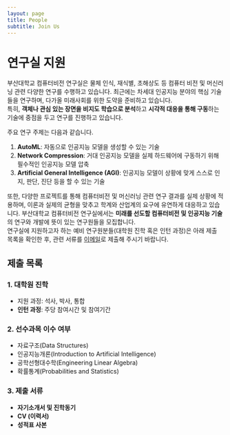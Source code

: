 ```yaml
---
layout: page
title: People
subtitle: Join Us
---
```


# 연구실 지원

부산대학교 컴퓨터비전 연구실은 물체 인식, 재식별, 초해상도 등 컴퓨터 비전 및 머신러닝 관련 다양한 연구를 수행하고 있습니다. 
최근에는 차세대 인공지능 분야의 핵심 기술들을 연구하며, 다가올 미래사회를 위한 도약을 준비하고 있습니다.  
특히, **객체나 관심 있는 장면을 비지도 학습으로 분석**하고 **시각적 대응을 통해 구동**하는 기술에 중점을 두고 연구를 진행하고 있습니다.  

주요 연구 주제는 다음과 같습니다.  
1. **AutoML**: 자동으로 인공지능 모델을 생성할 수 있는 기술
2. **Network Compression**: 거대 인공지능 모델을 실제 하드웨어에 구동하기 위해 필수적인 인공지능 모델 압축
3. **Artificial General Intelligence (AGI)**: 인공지능 모델이 상황에 맞게 스스로 인지, 판단, 진단 등을 할 수 있는 기술

또한, 다양한 프로젝트를 통해 컴퓨터비전 및 머신러닝 관련 연구 결과를 실제 상황에 적용하며, 이론과 실제의 균형을 맞추고 학계와 산업계의 요구에 유연하게 대응하고 있습니다.
부산대학교 컴퓨터비전 연구실에서는 **미래를 선도할 컴퓨터비전 및 인공지능 기술**의 연구와 개발에 뜻이 있는 연구원들을 모집합니다.  
연구실에 지원하고자 하는 예비 연구원분들(대학원 진학 혹은 인턴 과정)은 아래 제출 목록을 확인한 후, 관련 서류를 [이메일](mailto:pnu_cvlab@pusan.ac.kr)로 제출해 주시기 바랍니다.

## 제출 목록

### 1. 대학원 진학
- 지원 과정: 석사, 박사, 통합
- **인턴 과정**: 주당 참여시간 및 참여기간

### 2. 선수과목 이수 여부
- 자료구조(Data Structures)
- 인공지능개론(Introduction to Artificial Intelligence)
- 공학선형대수학(Engineering Linear Algebra)
- 확률통계(Probabilities and Statistics)

### 3. 제출 서류
- **자기소개서 및 진학동기**
- **CV (이력서)**
- **성적표 사본**
